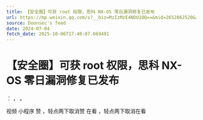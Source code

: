 ```yaml
---
title: 【安全圈】可获 root 权限，思科 NX-OS 零日漏洞修复已发布
url: https://mp.weixin.qq.com/s?__biz=MzIzMzE4NDU1OQ==&mid=2652062520&idx=1&sn=fe43c7a39bc5a06b1c4e2934de8517d3
source: Doonsec's feed
date: 2024-07-04
fetch_date: 2025-10-06T17:40:07.069491
---
```


# 【安全圈】可获 root 权限，思科 NX-OS 零日漏洞修复已发布

：
，
。

视频
小程序
赞
，轻点两下取消赞
在看
，轻点两下取消在看
